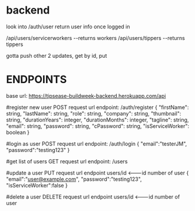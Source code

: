# backend

look into /auth/user return user info once logged in

/api/users/servicerworkers --returns workers
/api/users/tippers --returns tippers

gotta push other 2 updates, get by id, put



# ENDPOINTS
base url: https://tipsease-buildweek-backend.herokuapp.com/api

#register new user
POST request
url endpoint: /auth/register
{
	"firstName": string,
  "lastName": string,
  "role": string,
  "company": string,
  "thumbnail": string,
  "durationYears": integer,
  "durationMonths": integer,
  "tagline": string,
  "email": string,
  "password": string,
  "cPassword": string,
  "isServiceWorker": boolean
}

#login as user
POST request
url endpoint: /auth/login
{
	"email":"testerJM",
	"password":"testing123"	
}

#get list of users
GET request
url endpoint: /users

#update a user
PUT request
url endpoint users/id  <---id number of user
{
	"email":"user@example.com",
	"password":"testing123",
	"isServiceWorker":false
}

#delete a user
DELETE request
url endpoint users/id  <---id number of user




